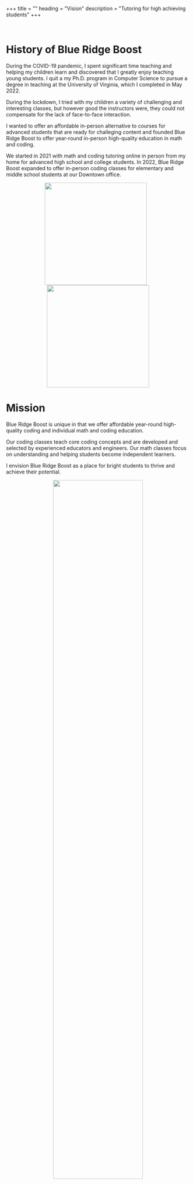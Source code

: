 +++
title = ""
heading = "Vision"
description = "Tutoring for high achieving students"
+++

<div class="container">

<br>

# History of Blue Ridge Boost

During the COVID-19 pandemic, I spent significant time teaching and helping my children learn and discovered that I greatly enjoy teaching young students. I quit a my Ph.D. program in Computer Science to pursue a degree in teaching at the University of Virginia, which I completed in May 2022. 

During the lockdown, I tried with my children a variety of challenging and interesting classes, but however good the instructors were, they could not compensate for the lack of face-to-face interaction.

I wanted to offer an affordable in-person alternative to courses for
advanced students that are ready for challeging content and founded
Blue Ridge Boost to offer year-round in-person high-quality education
in math and coding.

We started in 2021 with math and coding tutoring
online in person from my home for advanced high school and college
students. In 2022, Blue Ridge Boost expanded to offer in-person coding
classes for elementary and middle school students at our Downtown
office.

<center><img src="/images/openingbrb.jpg" align="center" height="280px"> &nbsp;&nbsp;
<img src="/images/firstclass.jpg" align="center" height="280px">
</center>

# Mission

Blue Ridge Boost is unique in that we offer affordable year-round
high-quality coding and individual math and coding education.

Our coding classes teach core coding concepts and are developed and
selected by experienced educators and engineers. Our math classes
focus on understanding and helping students become independent
learners.

I envision Blue Ridge Boost as a place for bright students to thrive
and achieve their potential.

<center>
<img src="/images/fullpotential.jpg" width=70%">
</center>

<p><br></br></p>

</div>
